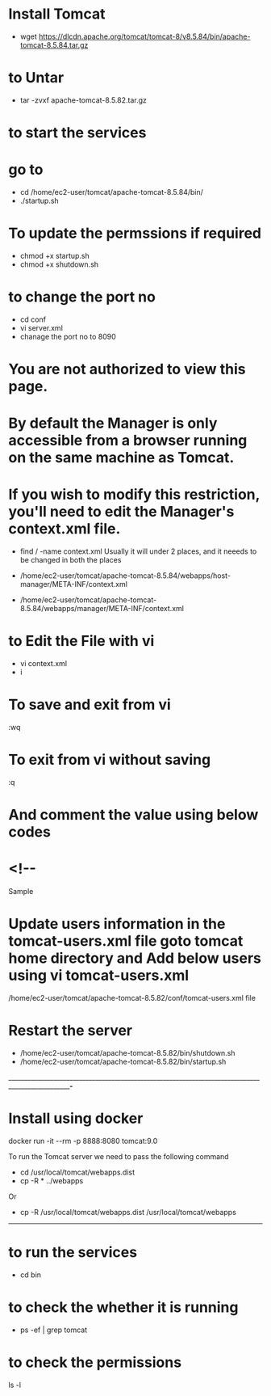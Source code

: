 # Install Tomcat 
- wget https://dlcdn.apache.org/tomcat/tomcat-8/v8.5.84/bin/apache-tomcat-8.5.84.tar.gz


# to Untar
- tar -zvxf apache-tomcat-8.5.82.tar.gz


# to start the services 

 # go to 
- cd /home/ec2-user/tomcat/apache-tomcat-8.5.84/bin/
- ./startup.sh


# To update the permssions if required
- chmod +x startup.sh
- chmod +x shutdown.sh


 # to change the port no

- cd conf
- vi server.xml
- chanage the port no to 8090


# You are not authorized to view this page.

# By default the Manager is only accessible from a browser running on the same machine as Tomcat. 
# If you wish to modify this restriction, you'll need to edit the Manager's context.xml file.

- find / -name context.xml
Usually it will under 2 places, and it neeeds to be changed in both the places

- /home/ec2-user/tomcat/apache-tomcat-8.5.84/webapps/host-manager/META-INF/context.xml
- /home/ec2-user/tomcat/apache-tomcat-8.5.84/webapps/manager/META-INF/context.xml


# to Edit the File with vi
- vi context.xml 
- i 

# To save and exit from vi 
:wq


# To exit from vi without saving
:q


# And comment the value using below codes

<!--   -->

# <!--

Sample
  <!--  <Valve className="org.apache.catalina.valves.RemoteAddrValve"
  allow="127\.\d+\.\d+\.\d+|::1|0:0:0:0:0:0:0:1" /> 

#-->

  
  
# Update users information in the tomcat-users.xml file goto tomcat home directory and Add below users using vi tomcat-users.xml

/home/ec2-user/tomcat/apache-tomcat-8.5.82/conf/tomcat-users.xml file



 <role rolename="manager-gui"/>
 <role rolename="manager-script"/>
 <role rolename="manager-jmx"/>
 <role rolename="manager-status"/>
 <user username="admin" password="admin" roles="manager-gui, manager-script, manager-jmx, manager-status"/>
 <user username="deployer" password="deployer" roles="manager-script"/>
 <user username="tomcat" password="s3cret" roles="manager-gui"/>  


# Restart the server 
- /home/ec2-user/tomcat/apache-tomcat-8.5.82/bin/shutdown.sh
- /home/ec2-user/tomcat/apache-tomcat-8.5.82/bin/startup.sh


_________________________________________________________________________________________________________________-________________
 # Install using docker 

docker run -it --rm -p 8888:8080 tomcat:9.0

To run the Tomcat server we need to pass the following command 
-  cd /usr/local/tomcat/webapps.dist
-  cp -R * ../webapps

Or 
-  cp -R /usr/local/tomcat/webapps.dist /usr/local/tomcat/webapps


________________________________________________________________________________________________________________________________________________

# to run the services
- cd bin

# to check the whether it is running 
- ps -ef | grep tomcat

# to check the permissions
ls -l 






